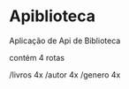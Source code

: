 # Apiblioteca

Aplicação de Api de Biblioteca

contém 4 rotas

<p> /livros 4x
/autor 4x
/genero 4x</p>
